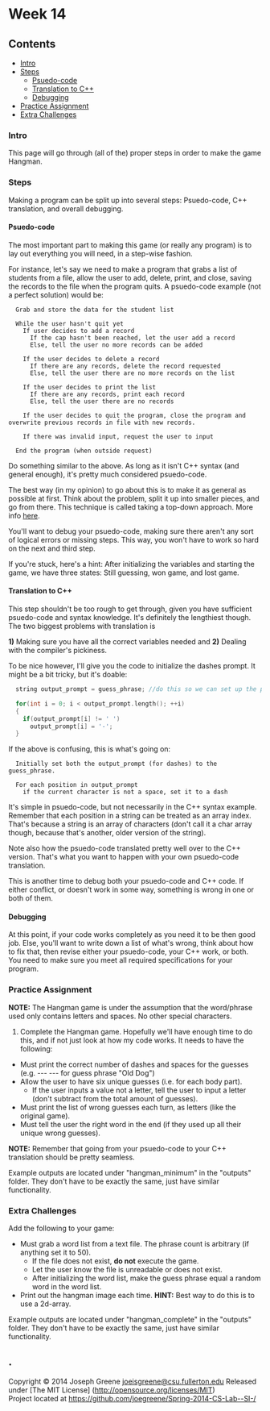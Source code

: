 # Week 14

## Contents
- [Intro](#intro)
- [Steps](#steps)
  - [Psuedo-code](#psuedo--code)
  - [Translation to C++](#translation-to-c++)
  - [Debugging](#debugging)
- [Practice Assignment](#practice-assignment)
- [Extra Challenges](#extra-challenges)

### Intro
This page will go through (all of the) proper steps in order to make the game Hangman.

### Steps
Making a program can be split up into several steps: Psuedo-code, C++ translation, and overall debugging.

#### Psuedo-code
The most important part to making this game (or really any program) is to lay out everything you will need, in a step-wise fashion.

For instance, let's say we need to make a program that grabs a list of students from a file, allow the user to add, delete, print, and close, saving the records to the file 
when the program quits. A psuedo-code example (not a perfect solution) would be:

```
  Grab and store the data for the student list
  
  While the user hasn't quit yet
    If user decides to add a record
      If the cap hasn't been reached, let the user add a record
      Else, tell the user no more records can be added
      
    If the user decides to delete a record
      If there are any records, delete the record requested
      Else, tell the user there are no more records on the list
      
    If the user decides to print the list
      If there are any records, print each record
      Else, tell the user there are no records
      
    If the user decides to quit the program, close the program and overwrite previous records in file with new records.
    
    If there was invalid input, request the user to input 
    
  End the program (when outside request)
```

Do something similar to the above. As long as it isn't C++ syntax (and general enough), it's pretty much considered psuedo-code.

The best way (in my opinion) to go about this is to make it as general as possible at first. Think about the problem, split it up into smaller pieces, and go from there. 
This technique is called taking a top-down approach. More info [here](http://en.wikipedia.org/wiki/Top-down_and_bottom-up_design).

You'll want to debug your psuedo-code, making sure there aren't any sort of logical errors or missing steps. This way, you won't have to work so hard on the next and 
third step.

If you're stuck, here's a hint: After initializing the variables and starting the game, we have three states: Still guessing, won game, and lost game.

#### Translation to C++
This step shouldn't be too rough to get through, given you have sufficient psuedo-code and syntax knowledge. It's definitely the lengthiest though. The two biggest problems with translation is 

__1)__ Making sure you have all the correct variables needed and 
__2)__ Dealing with the compiler's pickiness.

To be nice however, I'll give you the code to initialize the dashes prompt. It might be a bit tricky, but it's doable:
```C++
  string output_prompt = guess_phrase; //do this so we can set up the positions easily

  for(int i = 0; i < output_prompt.length(); ++i)
  {
    if(output_prompt[i] != ' ')
      output_prompt[i] = '-';
  }
```

If the above is confusing, this is what's going on:
```
  Initially set both the output_prompt (for dashes) to the guess_phrase.
  
  For each position in output_prompt
    if the current character is not a space, set it to a dash
```

It's simple in psuedo-code, but not necessarily in the C++ syntax example. Remember that each position in a string can be treated as an array index. That's because a 
string is an array of characters (don't call it a char array though, because that's another, older version of the string).

Note also how the psuedo-code translated pretty well over to the C++ version. That's what you want to happen with your own psuedo-code translation.

This is another time to debug both your psuedo-code and C++ code. If either conflict, or doesn't work in some way, something is wrong in one or both of them.

#### Debugging
At this point, if your code works completely as you need it to be then good job. Else, you'll want to write down a list of what's wrong, think about how to fix that, then 
revise either your psuedo-code, your C++ work, or both. You need to make sure you meet all required specifications for your program.

### Practice Assignment
__NOTE:__ The Hangman game is under the assumption that the word/phrase used only contains letters and spaces. No other special characters.

1. Complete the Hangman game. Hopefully we'll have enough time to do this, and if not just look at how my code works. It needs to have the following:
  - Must print the correct number of dashes and spaces for the guesses (e.g. --- --- for guess phrase "Old Dog")
  - Allow the user to have six unique guesses (i.e. for each body part).
    - If the user inputs a value not a letter, tell the user to input a letter (don't subtract from the total amount of guesses).
  - Must print the list of wrong guesses each turn, as letters (like the original game).
  - Must tell the user the right word in the end (if they used up all their unique wrong guesses).
 
__NOTE:__ Remember that going from your psuedo-code to your C++ translation should be pretty seamless. 
 
Example outputs are located under "hangman_minimum" in the "outputs" folder. They don't have to be exactly the same, just have similar functionality.
 
### Extra Challenges
Add the following to your game:
- Must grab a word list from a text file. The phrase count is arbitrary (if anything set it to 50). 
  - If the file does not exist, __do not__ execute the game.
  - Let the user know the file is unreadable or does not exist.
  - After initializing the word list, make the guess phrase equal a random word in the word list.
- Print out the hangman image each time. __HINT:__ Best way to do this is to use a 2d-array.

Example outputs are located under "hangman_complete" in the "outputs" folder. They don't have to be exactly the same, just have similar functionality.

.
-------------------------------------------------------------------------------
Copyright &copy; 2014 Joseph Greene <joeisgreene@csu.fullerton.edu>
Released under [The MIT License] (http://opensource.org/licenses/MIT)  
Project located at <https://github.com/joegreene/Spring-2014-CS-Lab--SI-/>